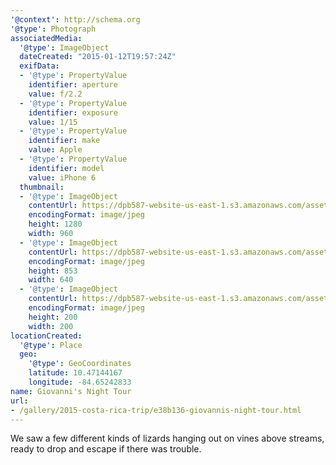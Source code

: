 ```yaml
---
'@context': http://schema.org
'@type': Photograph
associatedMedia:
  '@type': ImageObject
  dateCreated: "2015-01-12T19:57:24Z"
  exifData:
  - '@type': PropertyValue
    identifier: aperture
    value: f/2.2
  - '@type': PropertyValue
    identifier: exposure
    value: 1/15
  - '@type': PropertyValue
    identifier: make
    value: Apple
  - '@type': PropertyValue
    identifier: model
    value: iPhone 6
  thumbnail:
  - '@type': ImageObject
    contentUrl: https://dpb587-website-us-east-1.s3.amazonaws.com/asset/gallery/2015-costa-rica-trip/e38b136-giovannis-night-tour~1280.jpg
    encodingFormat: image/jpeg
    height: 1280
    width: 960
  - '@type': ImageObject
    contentUrl: https://dpb587-website-us-east-1.s3.amazonaws.com/asset/gallery/2015-costa-rica-trip/e38b136-giovannis-night-tour~640w.jpg
    encodingFormat: image/jpeg
    height: 853
    width: 640
  - '@type': ImageObject
    contentUrl: https://dpb587-website-us-east-1.s3.amazonaws.com/asset/gallery/2015-costa-rica-trip/e38b136-giovannis-night-tour~200x200.jpg
    encodingFormat: image/jpeg
    height: 200
    width: 200
locationCreated:
  '@type': Place
  geo:
    '@type': GeoCoordinates
    latitude: 10.47144167
    longitude: -84.65242833
name: Giovanni's Night Tour
url:
- /gallery/2015-costa-rica-trip/e38b136-giovannis-night-tour.html
---
```


We saw a few different kinds of lizards hanging out on vines above streams, ready to drop and escape if there was trouble.
